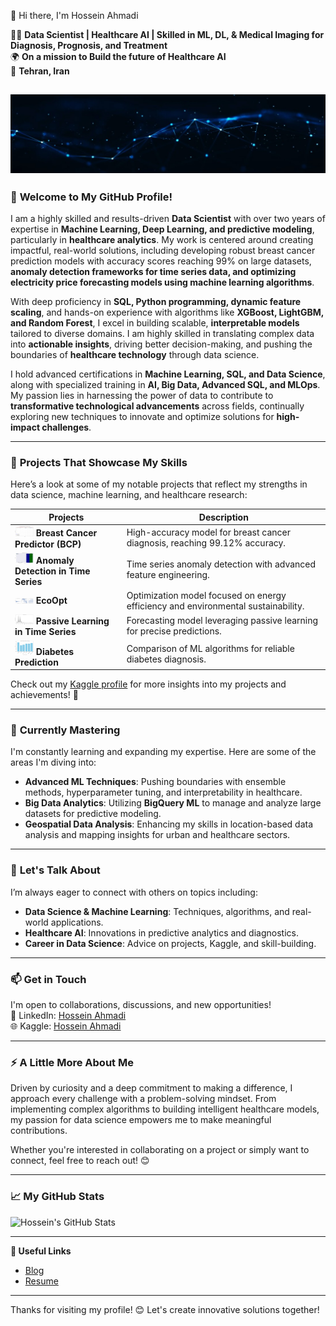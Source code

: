 👋 Hi there, I'm Hossein Ahmadi

👨‍💻 **Data Scientist | Healthcare AI | Skilled in ML, DL, & Medical Imaging for Diagnosis, Prognosis, and Treatment**  
🌍 **On a mission to Build the future of Healthcare AI**  
🎯 **Tehran, Iran**



![Image](1723743719283.jpg)
---

### 🚀 **Welcome to My GitHub Profile!**

I am a highly skilled and results-driven **Data Scientist** with over two years of expertise in **Machine Learning, Deep Learning, and predictive modeling**, particularly in **healthcare analytics**. My work is centered around creating impactful, real-world solutions, including developing robust breast cancer prediction models with accuracy scores reaching 99% on large datasets, **anomaly detection frameworks for time series data, and optimizing electricity price forecasting models using machine learning algorithms**.

With deep proficiency in **SQL, Python programming, dynamic feature scaling**, and hands-on experience with algorithms like **XGBoost, LightGBM, and Random Forest**, I excel in building scalable, **interpretable models** tailored to diverse domains. I am highly skilled in translating complex data into **actionable insights**, driving better decision-making, and pushing the boundaries of **healthcare technology** through data science.

I hold advanced certifications in **Machine Learning, SQL, and Data Science**, along with specialized training in **AI, Big Data, Advanced SQL, and MLOps**. My passion lies in harnessing the power of data to contribute to **transformative technological advancements** across fields, continually exploring new techniques to innovate and optimize solutions for **high-impact challenges**.

---

### 🔭 **Projects That Showcase My Skills**

Here’s a look at some of my notable projects that reflect my strengths in data science, machine learning, and healthcare research:

| Projects | Description |
| ------- | ----------- |
| <img src="Robust Breast Cancer Predictor (BCP).png" width="30"> **Breast Cancer Predictor (BCP)** | High-accuracy model for breast cancer diagnosis, reaching 99.12% accuracy. |
| <img src="Anomaly detection in time series.png" width="30"> **Anomaly Detection in Time Series** | Time series anomaly detection with advanced feature engineering. |
| <img src="EcoOpt.png" width="30"> **EcoOpt** | Optimization model focused on energy efficiency and environmental sustainability. |
| <img src="Passive Learning.png" width="30"> **Passive Learning in Time Series** | Forecasting model leveraging passive learning for precise predictions. |
| <img src="Diabetes Prediction.png" width="30"> **Diabetes Prediction** | Comparison of ML algorithms for reliable diabetes diagnosis. |

Check out my [Kaggle profile](https://www.kaggle.com/ahmadihossein) for more insights into my projects and achievements! 🌟

---

### 🌱 **Currently Mastering**

I'm constantly learning and expanding my expertise. Here are some of the areas I'm diving into:

- **Advanced ML Techniques**: Pushing boundaries with ensemble methods, hyperparameter tuning, and interpretability in healthcare.
- **Big Data Analytics**: Utilizing **BigQuery ML** to manage and analyze large datasets for predictive modeling.
- **Geospatial Data Analysis**: Enhancing my skills in location-based data analysis and mapping insights for urban and healthcare sectors.

---

### 💬 **Let's Talk About**

I’m always eager to connect with others on topics including:

- **Data Science & Machine Learning**: Techniques, algorithms, and real-world applications.
- **Healthcare AI**: Innovations in predictive analytics and diagnostics.
- **Career in Data Science**: Advice on projects, Kaggle, and skill-building.

---

### 📫 **Get in Touch**

I'm open to collaborations, discussions, and new opportunities!  
💼 LinkedIn: [Hossein Ahmadi](https://www.linkedin.com/in/hossein-ahmadii/)  
🌐 Kaggle: [Hossein Ahmadi](https://www.kaggle.com/ahmadihossein)

---

### ⚡ **A Little More About Me**

Driven by curiosity and a deep commitment to making a difference, I approach every challenge with a problem-solving mindset. From implementing complex algorithms to building intelligent healthcare models, my passion for data science empowers me to make meaningful contributions.

Whether you're interested in collaborating on a project or simply want to connect, feel free to reach out! 😊

---

### 📈 **My GitHub Stats**

![Hossein's GitHub Stats](https://github-readme-stats.vercel.app/api?username=ahmadi-hossein&show_icons=true&theme=radical)

---

**🔗 Useful Links**  
- [Blog](https://www.linkedin.com/groups/8165318/)  
- [Resume](https://www.linkedin.com/in/hossein-ahmadii/overlay/1724718739553/single-media-viewer/?type=DOCUMENT&profileId=ACoAADDOWDkBIkpA23E6RdF2inMvboSY5jD2OKg)  

---

Thanks for visiting my profile! 😊 Let's create innovative solutions together!
